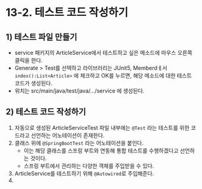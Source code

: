 # 13-2. 테스트 코드 작성하기
## 1) 테스트 파일 만들기
- service 패키지의 ArticleService에서 테스트하고 싶은 메소드에 마우스 오른쪽 클릭을 한다.
- Generate > Test를 선택하고 라이브러리는 JUnit5, Memberdㅔ서 `index():List<Article>` 에 체크하고 OK를 누르면, 해당 메소드에 대한 테스트 코드가 생성된다.
- 위치는 src/main/java/test/java/.../service 에 생성된다.

## 2) 테스트 코드 작성하기
1. 자동으로 생성된 ArticleServiceTest 파일 내부에는 `@Test` 라는 테스트를 위한 코드라고 선언하는 어노테이션이 존재한다.
2. 클래스 위에 `@SpringBootTest` 라는 어노테이션을 붙인다.
	- 이는 해당 클래스를 스프링 부트와 연동해 통합 테스트를 수행하겠다고 선언하는 것이다.
	- 스프링 부트에서 관리하는 다양한 객체를 주입받을 수 있다.
3. ArticleService를 테스트하기 위해 `@Autowired`로 주입해준다.
4. 